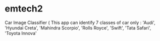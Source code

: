 # emtech2
Car Image Classifier ( This app can identify 7 classes of car only : 'Audi', 'Hyundai Creta', 'Mahindra Scorpio', 'Rolls Royce', 'Swift', 'Tata Safari', 'Toyota Innova'
